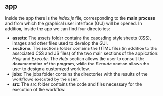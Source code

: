 ## app

Inside the app there is the *index.js* file, corresponding to the **main process** and from which the graphical user interface (GUI) will be opened. In addition, inside the app we can find four directories:

- **assets**: The assets folder contains the cascading style sheets (CSS), images and other files used to develop the GUI.
- **sections**: The sections folder contains the HTML files (in addition to the associated CSS and JS files) of the two main sections of the application: *Help* and *Execute*. The *Help* section allows the user to consult the documentation of the program, while the *Execute* section allows the user to design a customized workflow.
- **jobs**: The jobs folder contains the directories with the results of the workflows executed by the user.
- **src**: The src folder contains the code and files necessary for the execution of the workflow.